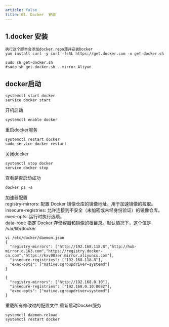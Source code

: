 ```yaml
---
article: false
title: 01. Docker  安装
---
```



## 1.docker 安装

```shell
执行这个脚本会添加docker.repo源并安装Docker
yum install curl -y curl -fsSL https://get.docker.com -o get-docker.sh

sudo sh get-docker.sh
#sudo sh get-docker.sh --mirror Aliyun

```   


## docker启动    
```shell
systemctl start docker
service docker start

```

开机启动
```shell
systemctl enable docker
```

重启docker服务
```shell
systemctl restart docker
sudo service docker restart
```

关闭docker  
```shell
systemctl stop docker
service docker stop
```

查看是否启动成功
```shell
docker ps -a
```
加速器配置 <br>
registry-mirrors: 配置 Docker 镜像仓库的镜像地址，用于加速镜像的拉取。 <br>
insecure-registries: 允许连接到不安全（未加密或未经身份验证）的镜像仓库。 <br>
exec-opts: 运行时执行选项。 <br>
data-root: 指定 Docker 存储容器和镜像的根目录。默认情况下，这个值是 /var/lib/docker
```shell
vi /etc/docker/daemon.json
{
  "registry-mirrors": ["http://192.168.118.8","http://hub-mirror.c.163.com","https://registry.docker-cn.com","https://kxv08zer.mirror.aliyuncs.com"],
  "insecure-registries": ["192.168.118.8"],
  "exec-opts": ["native.cgroupdriver=systemd"]
}
```
```shell
{
  "registry-mirrors": ["http://192.168.0.10"],
  "insecure-registries": ["192.168.0.10:8082"],
  "exec-opts": ["native.cgroupdriver=systemd"]
}
```
重载所有修改过的配置文件 重新启动Docker服务
```shell
systemctl daemon-reload
systemctl restart docker
```



